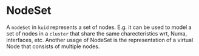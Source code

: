 # NodeSet

A `nodeSet` in `kuid` represents a set of nodes. E.g. it can be used to model a set of nodes in a `cluster` that share the same charecteristics wrt, Numa, interfaces, etc. Another usage of NodeSet is the representation of a virtual Node that consists of multiple nodes.